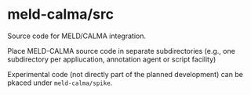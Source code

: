 # meld-calma/src

Source code for MELD/CALMA integration.

Place MELD-CALMA source code in separate subdirectories (e.g., one subdirectory per appliucation, annotation agent or script facility)

Experimental code (not directly part of the planned development) can be pkaced under `meld-calma/spike`.


